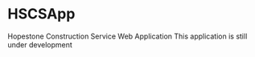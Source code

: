 # HSCSApp
Hopestone Construction Service Web Application
This application is still under development
